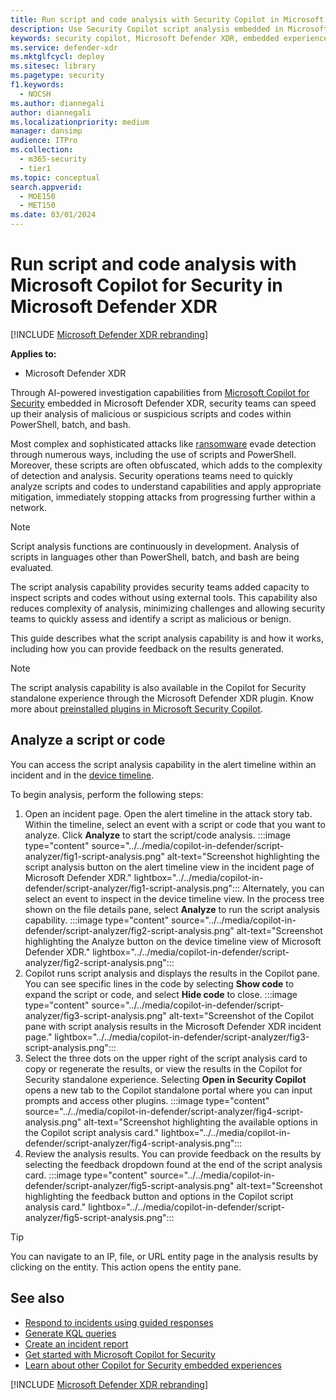 ```yaml
---
title: Run script and code analysis with Security Copilot in Microsoft Defender XDR
description: Use Security Copilot script analysis embedded in Microsoft Defender XDR to investigate scripts and codes.
keywords: security copilot, Microsoft Defender XDR, embedded experience, incident summary, script analyzer, script analysis, query assistant, m365, incident report, guided response, incident response playbooks, incident response, powershell, powershell analysis, bash, batch, bash analysis, batch analysis, code analysis, code analyzer, security copilot script analysis, copilot in security script analysis, security copilot script analysis in Microsoft Defender XDR
ms.service: defender-xdr
ms.mktglfcycl: deploy
ms.sitesec: library
ms.pagetype: security
f1.keywords:
  - NOCSH
ms.author: diannegali
author: diannegali
ms.localizationpriority: medium
manager: dansimp
audience: ITPro
ms.collection:
  - m365-security
  - tier1
ms.topic: conceptual
search.appverid:
  - MOE150
  - MET150
ms.date: 03/01/2024
---
```


# Run script and code analysis with Microsoft Copilot for Security in Microsoft Defender XDR

[!INCLUDE [Microsoft Defender XDR rebranding](../includes/microsoft-defender.md)]

**Applies to:**

- Microsoft Defender XDR

Through AI-powered investigation capabilities from [Microsoft Copilot for Security](/security-copilot/microsoft-security-copilot) embedded in Microsoft Defender XDR, security teams can speed up their analysis of malicious or suspicious scripts and codes within PowerShell, batch, and bash.

Most complex and sophisticated attacks like [ransomware](/security/ransomware) evade detection through numerous ways, including the use of scripts and PowerShell. Moreover, these scripts are often obfuscated, which adds to the complexity of detection and analysis. Security operations teams need to quickly analyze scripts and codes to understand capabilities and apply appropriate mitigation, immediately stopping attacks from progressing further within a network.

> [!NOTE]
> Script analysis functions are continuously in development. Analysis of scripts in languages other than PowerShell, batch, and bash are being evaluated.

The script analysis capability provides security teams added capacity to inspect scripts and codes without using external tools. This capability also reduces complexity of analysis, minimizing challenges and allowing security teams to quickly assess and identify a script as malicious or benign.

This guide describes what the script analysis capability is and how it works, including how you can provide feedback on the results generated.

> [!NOTE]
> The script analysis capability is also available in the Copilot for Security standalone experience through the Microsoft Defender XDR plugin. Know more about [preinstalled plugins in Microsoft Security Copilot](/security-copilot/manage-plugins#preinstalled-plugins).

## Analyze a script or code

You can access the script analysis capability in the alert timeline within an incident and in the [device timeline](/microsoft-365/security/defender-endpoint/device-timeline-event-flag).

To begin analysis, perform the following steps:

1. Open an incident page. Open the alert timeline in the attack story tab. Within the timeline, select an event with a script or code that you want to analyze. Click **Analyze** to start the script/code analysis.
:::image type="content" source="../../media/copilot-in-defender/script-analyzer/fig1-script-analysis.png" alt-text="Screenshot highlighting the script analysis button on the alert timeline view in the incident page of Microsoft Defender XDR." lightbox="../../media/copilot-in-defender/script-analyzer/fig1-script-analysis.png":::
Alternately, you can select an event to inspect in the device timeline view. In the process tree shown on the file details pane, select **Analyze** to run the script analysis capability.
:::image type="content" source="../../media/copilot-in-defender/script-analyzer/fig2-script-analysis.png" alt-text="Screenshot highlighting the Analyze button on the device timeline view of Microsoft Defender XDR." lightbox="../../media/copilot-in-defender/script-analyzer/fig2-script-analysis.png":::
2. Copilot runs script analysis and displays the results in the Copilot pane. You can see specific lines in the code by selecting **Show code** to expand the script or code, and select **Hide code** to close.
:::image type="content" source="../../media/copilot-in-defender/script-analyzer/fig3-script-analysis.png" alt-text="Screenshot of the Copilot pane with script analysis results in the Microsoft Defender XDR incident page." lightbox="../../media/copilot-in-defender/script-analyzer/fig3-script-analysis.png":::
3. Select the three dots on the upper right of the script analysis card to copy or regenerate the results, or view the results in the Copilot for Security standalone experience. Selecting **Open in Security Copilot** opens a new tab to the Copilot standalone portal where you can input prompts and access other plugins.
:::image type="content" source="../../media/copilot-in-defender/script-analyzer/fig4-script-analysis.png" alt-text="Screenshot highlighting the available options in the Copilot script analysis card." lightbox="../../media/copilot-in-defender/script-analyzer/fig4-script-analysis.png":::
4. Review the analysis results. You can provide feedback on the results by selecting the feedback dropdown found at the end of the script analysis card.
:::image type="content" source="../../media/copilot-in-defender/script-analyzer/fig5-script-analysis.png" alt-text="Screenshot highlighting the feedback button and options in the Copilot script analysis card." lightbox="../../media/copilot-in-defender/script-analyzer/fig5-script-analysis.png":::

> [!TIP]
> You can navigate to an IP, file, or URL entity page in the analysis results by clicking on the entity. This action opens the entity pane.

## See also

- [Respond to incidents using guided responses](security-copilot-m365d-guided-response.md)
- [Generate KQL queries](advanced-hunting-security-copilot.md)
- [Create an incident report](security-copilot-m365d-create-incident-report.md)
- [Get started with Microsoft Copilot for Security](/security-copilot/get-started-security-copilot)
- [Learn about other Copilot for Security embedded experiences](/security-copilot/experiences-security-copilot)

[!INCLUDE [Microsoft Defender XDR rebranding](../../includes/defender-m3d-techcommunity.md)]
